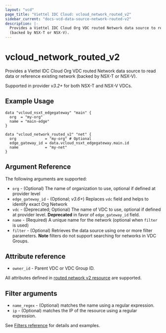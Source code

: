 ```yaml
---
layout: "vcd"
page_title: "Viettel IDC Cloud: vcloud_network_routed_v2"
sidebar_current: "docs-vcd-data-source-network-routed-v2"
description: |-
  Provides a Viettel IDC Cloud Org VDC routed Network data source to read data or reference  existing network
  (backed by NSX-T or NSX-V).
---
```


# vcloud\_network\_routed\_v2

Provides a Viettel IDC Cloud Org VDC routed Network data source to read data or reference  existing network
(backed by NSX-T or NSX-V).

Supported in provider *v3.2+* for both NSX-T and NSX-V VDCs.

## Example Usage

```hcl
data "vcloud_nsxt_edgegateway" "main" {
  org  = "my-org"
  name = "main-edge"
}

data "vcloud_network_routed_v2" "net" {
  org             = "my-org" # Optional
  edge_gateway_id = data.vcloud_nsxt_edgegateway.main.id
  name            = "my-net"
}
```

## Argument Reference

The following arguments are supported:

* `org` - (Optional) The name of organization to use, optional if defined at provider level
* `edge_gateway_id` - (Optional; *v3.6+*) Replaces `vdc` field and helps to identify exact Org
  Network
* `vdc` - (Deprecated; Optional) The name of VDC to use, optional if defined at provider level. **Deprecated**
  in favor of `edge_gateway_id` field.
* `name` - (Required) A unique name for the network (optional when `filter` is used)
* `filter` - (Optional) Retrieves the data source using one or more filter parameters. **Note**
  filters do not support searching for networks in VDC Groups.

## Attribute reference

* `owner_id` - Parent VDC or VDC Group ID.

All attributes defined in [routed network v2
resource](/providers/viettelidc-provider/vcloud/latest/docs/resources/network_routed_v2#attribute-reference) are
supported.

## Filter arguments

* `name_regex` - (Optional) matches the name using a regular expression.
* `ip` - (Optional) matches the IP of the resource using a regular expression.

See [Filters reference](/providers/viettelidc-provider/vcloud/latest/docs/guides/data_source_filters) for details and examples.
